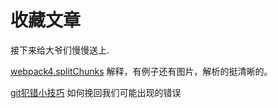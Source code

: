 # 收藏文章

接下来给大爷们慢慢送上.

[webpack4.splitChunks](https://www.cnblogs.com/kwzm/p/10314438.html)
解释，有例子还有图片，解析的挺清晰的。

[git犯错小技巧](https://ohshitgit.com/zh)
如何挽回我们可能出现的错误
